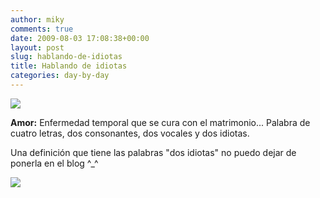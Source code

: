 ```yaml
---
author: miky
comments: true
date: 2009-08-03 17:08:38+00:00
layout: post
slug: hablando-de-idiotas
title: Hablando de idiotas
categories: day-by-day
---
```


![](http://www.blogdehumor.com/wp-content/2007/11/amor.jpg)  
  


**Amor:** Enfermedad temporal que se cura con el matrimonio... Palabra de cuatro letras, dos consonantes, dos vocales y dos idiotas.  
  
Una definición que tiene las palabras "dos idiotas" no puedo dejar de ponerla en el blog ^_^  


  
  


![](http://img.zemanta.com/pixy.gif?x-id=c8b20549-b1d6-869c-aa20-305619c25ea7)

